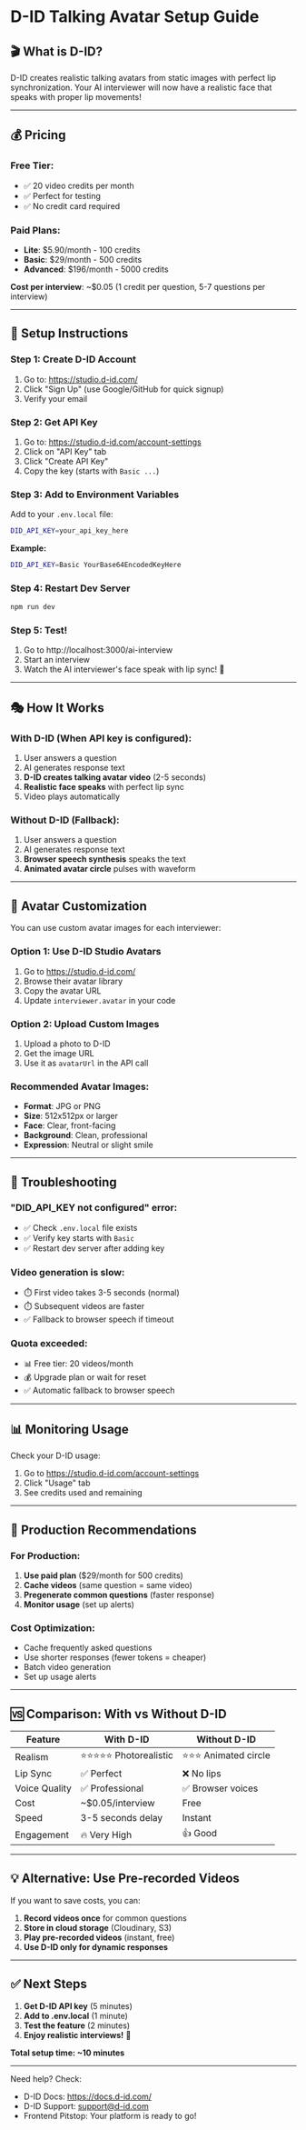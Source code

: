 # D-ID Talking Avatar Setup Guide

## 🎬 What is D-ID?

D-ID creates realistic talking avatars from static images with perfect lip synchronization. Your AI interviewer will now have a realistic face that speaks with proper lip movements!

---

## 💰 Pricing

### Free Tier:
- ✅ 20 video credits per month
- ✅ Perfect for testing
- ✅ No credit card required

### Paid Plans:
- **Lite**: $5.90/month - 100 credits
- **Basic**: $29/month - 500 credits  
- **Advanced**: $196/month - 5000 credits

**Cost per interview**: ~$0.05 (1 credit per question, 5-7 questions per interview)

---

## 🚀 Setup Instructions

### Step 1: Create D-ID Account

1. Go to: https://studio.d-id.com/
2. Click "Sign Up" (use Google/GitHub for quick signup)
3. Verify your email

### Step 2: Get API Key

1. Go to: https://studio.d-id.com/account-settings
2. Click on "API Key" tab
3. Click "Create API Key"
4. Copy the key (starts with `Basic ...`)

### Step 3: Add to Environment Variables

Add to your `.env.local` file:

```bash
DID_API_KEY=your_api_key_here
```

**Example:**
```bash
DID_API_KEY=Basic YourBase64EncodedKeyHere
```

### Step 4: Restart Dev Server

```bash
npm run dev
```

### Step 5: Test!

1. Go to http://localhost:3000/ai-interview
2. Start an interview
3. Watch the AI interviewer's face speak with lip sync! 🎉

---

## 🎭 How It Works

### With D-ID (When API key is configured):
1. User answers a question
2. AI generates response text
3. **D-ID creates talking avatar video** (2-5 seconds)
4. **Realistic face speaks** with perfect lip sync
5. Video plays automatically

### Without D-ID (Fallback):
1. User answers a question
2. AI generates response text
3. **Browser speech synthesis** speaks the text
4. **Animated avatar circle** pulses with waveform

---

## 🎨 Avatar Customization

You can use custom avatar images for each interviewer:

### Option 1: Use D-ID Studio Avatars
1. Go to https://studio.d-id.com/
2. Browse their avatar library
3. Copy the avatar URL
4. Update `interviewer.avatar` in your code

### Option 2: Upload Custom Images
1. Upload a photo to D-ID
2. Get the image URL
3. Use it as `avatarUrl` in the API call

### Recommended Avatar Images:
- **Format**: JPG or PNG
- **Size**: 512x512px or larger
- **Face**: Clear, front-facing
- **Background**: Clean, professional
- **Expression**: Neutral or slight smile

---

## 🔧 Troubleshooting

### "DID_API_KEY not configured" error:
- ✅ Check `.env.local` file exists
- ✅ Verify key starts with `Basic `
- ✅ Restart dev server after adding key

### Video generation is slow:
- ⏱️ First video takes 3-5 seconds (normal)
- ⏱️ Subsequent videos are faster
- ✅ Fallback to browser speech if timeout

### Quota exceeded:
- 📊 Free tier: 20 videos/month
- 💰 Upgrade plan or wait for reset
- ✅ Automatic fallback to browser speech

---

## 📊 Monitoring Usage

Check your D-ID usage:
1. Go to https://studio.d-id.com/account-settings
2. Click "Usage" tab
3. See credits used and remaining

---

## 🎯 Production Recommendations

### For Production:
1. **Use paid plan** ($29/month for 500 credits)
2. **Cache videos** (same question = same video)
3. **Pregenerate common questions** (faster response)
4. **Monitor usage** (set up alerts)

### Cost Optimization:
- Cache frequently asked questions
- Use shorter responses (fewer tokens = cheaper)
- Batch video generation
- Set up usage alerts

---

## 🆚 Comparison: With vs Without D-ID

| Feature | With D-ID | Without D-ID |
|---------|-----------|--------------|
| Realism | ⭐⭐⭐⭐⭐ Photorealistic | ⭐⭐⭐ Animated circle |
| Lip Sync | ✅ Perfect | ❌ No lips |
| Voice Quality | ✅ Professional | ✅ Browser voices |
| Cost | ~$0.05/interview | Free |
| Speed | 3-5 seconds delay | Instant |
| Engagement | 🔥 Very High | 👍 Good |

---

## 💡 Alternative: Use Pre-recorded Videos

If you want to save costs, you can:

1. **Record videos once** for common questions
2. **Store in cloud storage** (Cloudinary, S3)
3. **Play pre-recorded videos** (instant, free)
4. **Use D-ID only for dynamic responses**

---

## ✅ Next Steps

1. **Get D-ID API key** (5 minutes)
2. **Add to .env.local** (1 minute)
3. **Test the feature** (2 minutes)
4. **Enjoy realistic interviews!** 🎉

**Total setup time: ~10 minutes**

---

Need help? Check:
- D-ID Docs: https://docs.d-id.com/
- D-ID Support: support@d-id.com
- Frontend Pitstop: Your platform is ready to go!

